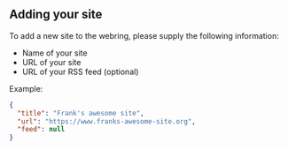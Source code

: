 ## Adding your site

To add a new site to the webring, please supply the following information:

- Name of your site
- URL of your site
- URL of your RSS feed (optional)

Example:

```json
{
  "title": "Frank's awesome site",
  "url": "https://www.franks-awesome-site.org",
  "feed": null
}
```
